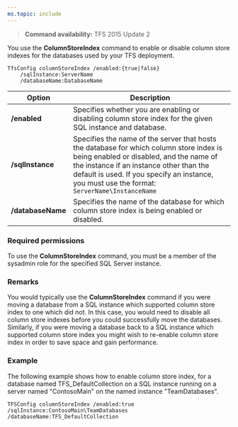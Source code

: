 ```yaml
---
ms.topic: include
---
```


>**Command availability:** TFS 2015 Update 2

You use the **ColumnStoreIndex** command to enable or disable column store indexes for the databases used by your TFS deployment.

	TfsConfig columnStoreIndex /enabled:{true|false}
		/sqlInstance:ServerName
		/databaseName:DatabaseName

<table>
	<thead>
		<tr>
			<th>Option</th>
			<th>Description</th>
		</tr>
	</thead>
	<tbody>
		<tr>
			<td><strong>/enabled</strong></td>
			<td>Specifies whether you are enabling or disabling column store index for the given SQL instance and database.</td>
		</tr>
		<tr>
			<td><strong>/sqlInstance</strong></td>
			<td>
				Specifies the name of the server that hosts the database for which column store index is being enabled or disabled,
				and the name of the instance if an instance other than the default is used.
                If you specify an instance, you must use the format: <code>ServerName\InstanceName</code>
			</td>
		</tr>
		<tr>
			<td><strong>/databaseName</strong></td>
			<td>Specifies the name of the database for which column store index is being enabled or disabled.</td>
		</tr>
	</tbody>
</table>

### Required permissions

To use the **ColumnStoreIndex** command, you must be a member of the sysadmin role for the specified SQL Server instance.

### Remarks

You would typically use the **ColumnStoreIndex** command if you were moving a database from a SQL instance which supported column store index to one which did not.
In this case, you would need to disable all column store indexes before you could successfully move the databases.
Similarly, if you were moving a database back to a SQL instance which supported column store index you might wish to re-enable column store index in order to save space and gain performance. 

### Example

The following example shows how to enable column store index, for a database named TFS\_DefaultCollection on a SQL instance running on a server named "ContosoMain" on the named instance "TeamDatabases".

	TFSConfig columnStoreIndex /enabled:true /sqlInstance:ContosoMain\TeamDatabases /databaseName:TFS_DefaultCollection
